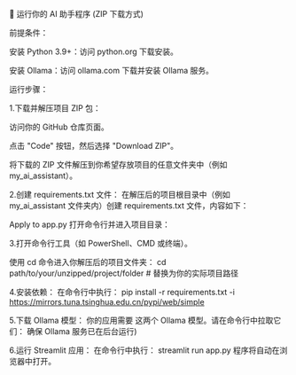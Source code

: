 🚀 运行你的 AI 助手程序 (ZIP 下载方式)

前提条件：

安装 Python 3.9+：访问 python.org 下载安装。

安装 Ollama：访问 ollama.com 下载并安装 Ollama 服务。

运行步骤：

1.下载并解压项目 ZIP 包：

访问你的 GitHub 仓库页面。

点击 "Code" 按钮，然后选择 "Download ZIP"。

将下载的 ZIP 文件解压到你希望存放项目的任意文件夹中（例如 my_ai_assistant）。

2.创建 requirements.txt 文件：
在解压后的项目根目录中（例如 my_ai_assistant 文件夹内）创建 requirements.txt 文件，内容如下：

Apply to app.py
打开命令行并进入项目目录：

3.打开命令行工具（如 PowerShell、CMD 或终端）。

使用 cd 命令进入你解压后的项目文件夹：
cd path/to/your/unzipped/project/folder  # 替换为你的实际项目路径

4.安装依赖：
在命令行中执行：
pip install -r requirements.txt -i https://mirrors.tuna.tsinghua.edu.cn/pypi/web/simple

5.下载 Ollama 模型：
你的应用需要 这两个 Ollama 模型。请在命令行中拉取它们：
确保 Ollama 服务已在后台运行)

6.运行 Streamlit 应用：
在命令行中执行：
streamlit run app.py
程序将自动在浏览器中打开。
